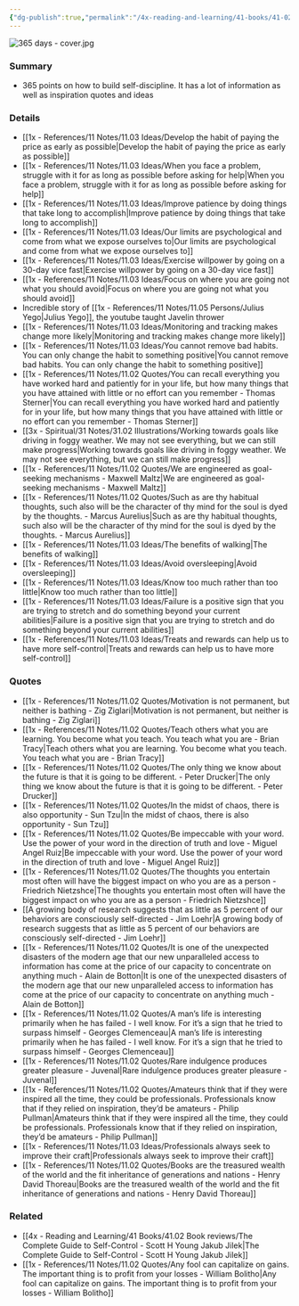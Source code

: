 ```yaml
---
{"dg-publish":true,"permalink":"/4x-reading-and-learning/41-books/41-02-book-reviews/365-days-with-self-discipline-martin-meadows/","title":"365 Days with Self-Discipline - Martin Meadows","created":"2025-01-14T22:09:43.924+03:00","updated":"2025-09-23T06:02:04.878+03:00"}
---
```


![365 days - cover.jpg](/img/user/4x%20-%20Reading%20and%20Learning/41%20Books/41.03%20Cover%20images/365%20days%20-%20cover.jpg)
### Summary
- 365 points on how to build self-discipline. It has a lot of information as well as inspiration quotes and ideas

### Details
- [[1x - References/11 Notes/11.03 Ideas/Develop the habit of paying the price as early as possible\|Develop the habit of paying the price as early as possible]]
- [[1x - References/11 Notes/11.03 Ideas/When you face a problem, struggle with it for as long as possible before asking for help\|When you face a problem, struggle with it for as long as possible before asking for help]]
- [[1x - References/11 Notes/11.03 Ideas/Improve patience by doing things that take long to accomplish\|Improve patience by doing things that take long to accomplish]]
- [[1x - References/11 Notes/11.03 Ideas/Our limits are psychological and come from what we expose ourselves to\|Our limits are psychological and come from what we expose ourselves to]]
- [[1x - References/11 Notes/11.03 Ideas/Exercise willpower by going on a 30-day vice fast\|Exercise willpower by going on a 30-day vice fast]]
- [[1x - References/11 Notes/11.03 Ideas/Focus on where you are going not what you should avoid\|Focus on where you are going not what you should avoid]]
- Incredible story of [[1x - References/11 Notes/11.05 Persons/Julius Yego\|Julius Yego]], the youtube taught Javelin thrower
- [[1x - References/11 Notes/11.03 Ideas/Monitoring and tracking makes change more likely\|Monitoring and tracking makes change more likely]]
- [[1x - References/11 Notes/11.03 Ideas/You cannot remove bad habits. You can only change the habit to something positive\|You cannot remove bad habits. You can only change the habit to something positive]]
- [[1x - References/11 Notes/11.02 Quotes/You can recall everything you have worked hard and patiently for in your life, but how many things that you have attained with little or no effort can you remember - Thomas Sterner\|You can recall everything you have worked hard and patiently for in your life, but how many things that you have attained with little or no effort can you remember - Thomas Sterner]]
- [[3x - Spiritual/31 Notes/31.02 Illustrations/Working towards goals like driving in foggy weather. We may not see everything, but we can still make progress\|Working towards goals like driving in foggy weather. We may not see everything, but we can still make progress]]
- [[1x - References/11 Notes/11.02 Quotes/We are engineered as goal-seeking mechanisms - Maxwell Maltz\|We are engineered as goal-seeking mechanisms - Maxwell Maltz]]
- [[1x - References/11 Notes/11.02 Quotes/Such as are thy habitual thoughts, such also will be the character of thy mind for the soul is dyed by the thoughts. - Marcus Aurelius\|Such as are thy habitual thoughts, such also will be the character of thy mind for the soul is dyed by the thoughts. - Marcus Aurelius]]
- [[1x - References/11 Notes/11.03 Ideas/The benefits of walking\|The benefits of walking]]
- [[1x - References/11 Notes/11.03 Ideas/Avoid oversleeping\|Avoid oversleeping]]
- [[1x - References/11 Notes/11.03 Ideas/Know too much rather than too little\|Know too much rather than too little]]
- [[1x - References/11 Notes/11.03 Ideas/Failure is a positive sign that you are trying to stretch and do something beyond your current abilities\|Failure is a positive sign that you are trying to stretch and do something beyond your current abilities]]
- [[1x - References/11 Notes/11.03 Ideas/Treats and rewards can help us to have more self-control\|Treats and rewards can help us to have more self-control]]


### Quotes
- [[1x - References/11 Notes/11.02 Quotes/Motivation is not permanent, but neither is bathing - Zig Ziglari\|Motivation is not permanent, but neither is bathing - Zig Ziglari]]
- [[1x - References/11 Notes/11.02 Quotes/Teach others what you are learning. You become what you teach. You teach what you are - Brian Tracy\|Teach others what you are learning. You become what you teach. You teach what you are - Brian Tracy]]
- [[1x - References/11 Notes/11.02 Quotes/The only thing we know about the future is that it is going to be different. - Peter Drucker\|The only thing we know about the future is that it is going to be different. - Peter Drucker]]
- [[1x - References/11 Notes/11.02 Quotes/In the midst of chaos, there is also opportunity - Sun Tzu\|In the midst of chaos, there is also opportunity - Sun Tzu]]
- [[1x - References/11 Notes/11.02 Quotes/Be impeccable with your word. Use the power of your word in the direction of truth and love - Miguel Angel Ruiz\|Be impeccable with your word. Use the power of your word in the direction of truth and love - Miguel Angel Ruiz]]
- [[1x - References/11 Notes/11.02 Quotes/The thoughts you entertain most often will have the biggest impact on who you are as a person - Friedrich Nietzshce\|The thoughts you entertain most often will have the biggest impact on who you are as a person - Friedrich Nietzshce]]
- [[A growing body of research suggests that as little as 5 percent of our behaviors are consciously self-directed - Jim Loehr\|A growing body of research suggests that as little as 5 percent of our behaviors are consciously self-directed - Jim Loehr]]
- [[1x - References/11 Notes/11.02 Quotes/It is one of the unexpected disasters of the modern age that our new unparalleled access to information has come at the price of our capacity to concentrate on anything much - Alain de Botton\|It is one of the unexpected disasters of the modern age that our new unparalleled access to information has come at the price of our capacity to concentrate on anything much - Alain de Botton]]
- [[1x - References/11 Notes/11.02 Quotes/A man’s life is interesting primarily when he has failed - I well know. For it’s a sign that he tried to surpass himself - Georges Clemenceau\|A man’s life is interesting primarily when he has failed - I well know. For it’s a sign that he tried to surpass himself - Georges Clemenceau]]
- [[1x - References/11 Notes/11.02 Quotes/Rare indulgence produces greater pleasure - Juvenal\|Rare indulgence produces greater pleasure - Juvenal]]
- [[1x - References/11 Notes/11.02 Quotes/Amateurs think that if they were inspired all the time, they could be professionals. Professionals know that if they relied on inspiration, they’d be amateurs - Philip Pullman\|Amateurs think that if they were inspired all the time, they could be professionals. Professionals know that if they relied on inspiration, they’d be amateurs - Philip Pullman]]
- [[1x - References/11 Notes/11.03 Ideas/Professionals always seek to improve their craft\|Professionals always seek to improve their craft]]
- [[1x - References/11 Notes/11.02 Quotes/Books are the treasured wealth of the world and the fit inheritance of generations and nations - Henry David Thoreau\|Books are the treasured wealth of the world and the fit inheritance of generations and nations - Henry David Thoreau]]

### Related
- [[4x - Reading and Learning/41 Books/41.02 Book reviews/The Complete Guide to Self-Control - Scott H Young Jakub Jilek\|The Complete Guide to Self-Control - Scott H Young Jakub Jilek]]
- [[1x - References/11 Notes/11.02 Quotes/Any fool can capitalize on gains. The important thing is to profit from your losses - William Bolitho\|Any fool can capitalize on gains. The important thing is to profit from your losses - William Bolitho]]
